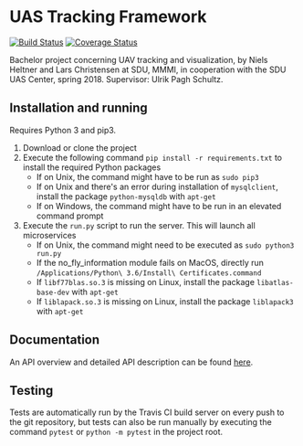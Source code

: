 # UAS Tracking Framework
[![Build Status](https://travis-ci.org/UAS-Bachelor/uas-tracking.svg?branch=master)](https://travis-ci.org/UAS-Bachelor/uas-tracking)
[![Coverage Status](https://coveralls.io/repos/github/UAS-Bachelor/uas-tracking/badge.svg?branch=master)](https://coveralls.io/github/UAS-Bachelor/uas-tracking?branch=master)

Bachelor project concerning UAV tracking and visualization, by Niels Heltner and Lars Christensen at SDU, MMMI, in cooperation with the SDU UAS Center, spring 2018. Supervisor: Ulrik Pagh Schultz.


## Installation and running
Requires Python 3 and pip3.
1. Download or clone the project
2. Execute the following command `pip install -r requirements.txt` to install the required Python packages
   * If on Unix, the command might have to be run as `sudo pip3`
   * If on Unix and there's an error during installation of `mysqlclient`, install the package `python-mysqldb` with `apt-get`
   * If on Windows, the command might have to be run in an elevated command prompt
3. Execute the `run.py` script to run the server. This will launch all microservices
   * If on Unix, the command might need to be executed as `sudo python3 run.py`
   * If the no_fly_information module fails on MacOS, directly run `/Applications/Python\ 3.6/Install\ Certificates.command`
   * If `libf77blas.so.3` is missing on Linux, install the package `libatlas-base-dev` with `apt-get`
   * If `liblapack.so.3` is missing on Linux, install the package `liblapack3` with `apt-get`


## Documentation
An API overview and detailed API description can be found [here](https://docs.google.com/document/d/1sgmST3H5-IDegrrKFVCr_vQVqwL7w1Tg-pdPdTY59es/edit?usp=sharing).


## Testing
Tests are automatically run by the Travis CI build server on every push to the git repository, but tests can also be run manually by executing the command `pytest` or `python -m pytest` in the project root.